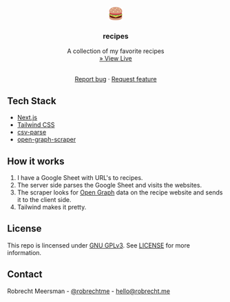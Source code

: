 <div align="center">
  <br />
  <img src="public/favicon-32x32.png" height="32">
  <br />
  <h3 align="center">recipes</h3>
  <p align="center">

A collection of my favorite recipes
<br />
    <a href="https://kookboek.robrecht.me">» View Live</a>

<br />
    <a href="https://github.com/robrechtme/recipes/issues">Report bug</a>
·
<a href="https://github.com/robrechtme/recipes/issues">Request feature</a>

  </p>
</div>

## Tech Stack
- [Next.js](https://nextjs.org/)
- [Tailwind CSS](https://tailwindcss.com/)
- [csv-parse](https://www.npmjs.com/package/csv-parse)
- [open-graph-scraper](https://www.npmjs.com/package/open-graph-scraper)

## How it works

1. I have a Google Sheet with URL's to recipes.
2. The server side parses the Google Sheet and visits the websites.
3. The scraper looks for [Open Graph](https://ogp.me/) data on the recipe website and sends it to the client side.
4. Tailwind makes it pretty.

## License

This repo is lincensed under [GNU GPLv3](https://choosealicense.com/licenses/gpl-3.0/). See [LICENSE](/LICENSE) for more information.

## Contact

Robrecht Meersman - [@robrechtme](https://twitter.com/robrechtme) - hello@robrecht.me



